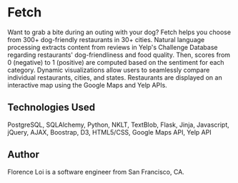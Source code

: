 **Fetch**
=======
 
Want to grab a bite during an outing with your dog? Fetch helps you choose from 300+ dog-friendly restaurants in 30+ cities. Natural language processing extracts content from reviews in Yelp's Challenge Database regarding restaurants' dog-friendliness and food quality. Then, scores from 0 (negative) to 1 (positive) are computed based on the sentiment for each category. Dynamic visualizations allow users to seamlessly compare individual restaurants, cities, and states. Restaurants are displayed on an interactive map using the Google Maps and Yelp APIs.
 
## Technologies Used
PostgreSQL, SQLAlchemy, Python, NKLT, TextBlob, Flask, Jinja, Javascript, jQuery, AJAX, Boostrap, D3, HTML5/CSS, Google Maps API, Yelp API
 
## Author
Florence Loi is a software engineer from San Francisco, CA.
